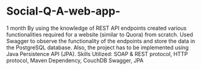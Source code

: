 # Social-Q-A-web-app-
1 month
By using the knowledge of REST API endpoints created various functionalities required for a website (similar to Quora) from scratch. Used Swagger to observe the functionality of the endpoints and store the data in the PostgreSQL database. Also, the project has to be implemented using Java Persistence API (JPA).
Skills Utilized: SOAP & REST protocol, HTTP protocol, Maven Dependency, CouchDB Swagger, JPA
